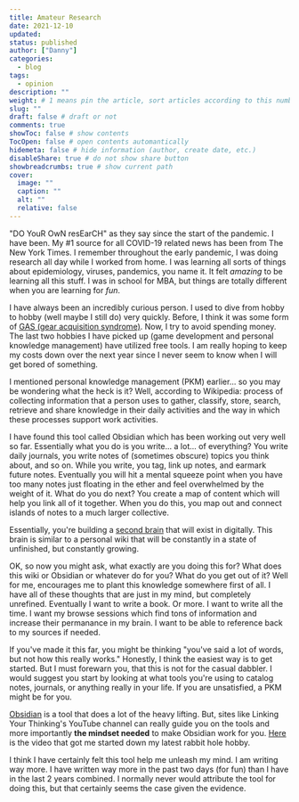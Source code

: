 ```yaml
---
title: Amateur Research
date: 2021-12-10
updated:
status: published
author: ["Danny"]
categories:
  - blog
tags:
  - opinion
description: ""
weight: # 1 means pin the article, sort articles according to this number
slug: ""
draft: false # draft or not
comments: true
showToc: false # show contents
TocOpen: false # open contents automantically
hidemeta: false # hide information (author, create date, etc.)
disableShare: true # do not show share button
showbreadcrumbs: true # show current path
cover:
  image: ""
  caption: ""
  alt: ""
  relative: false
---
```


"DO YouR OwN resEarCH" as they say since the start of the pandemic. I have been. My #1 source for all COVID-19 related news has been from The New York Times. I remember throughout the early pandemic, I was doing research all day while I worked from home. I was learning all sorts of things about epidemiology, viruses, pandemics, you name it. It felt _amazing_ to be learning all this stuff. I was in school for MBA, but things are totally different when you are learning for _fun_.

I have always been an incredibly curious person. I used to dive from hobby to hobby (well maybe I still do) very quickly. Before, I think it was some form of [GAS (gear acquisition syndrome)](https://library.oapen.org/handle/20.500.12657/48282). Now, I try to avoid spending money. The last two hobbies I have picked up (game development and personal knowledge management) have utilized free tools. I am really hoping to keep my costs down over the next year since I never seem to know when I will get bored of something.

I mentioned personal knowledge management (PKM) earlier... so you may be wondering what the heck is it? Well, according to Wikipedia: process of collecting information that a person uses to gather, classify, store, search, retrieve and share knowledge in their daily activities and the way in which these processes support work activities.

I have found this tool called Obsidian which has been working out very well so far. Essentially what you do is you write... a lot... of everything? You write daily journals, you write notes of (sometimes obscure) topics you think about, and so on. While you write, you tag, link up notes, and earmark future notes. Eventually you will hit a mental squeeze point when you have too many notes just floating in the ether and feel overwhelmed by the weight of it. What do you do next? You create a map of content which will help you link all of it together. When you do this, you map out and connect islands of notes to a much larger collective.

Essentially, you're building a [second brain](https://dev.to/einargudnig/building-my-second-brain-with-obsidian-pt-i-4oc2) that will exist in digitally. This brain is similar to a personal wiki that will be constantly in a state of unfinished, but constantly growing.

OK, so now you might ask, what exactly are you doing this for? What does this wiki or Obsidian or whatever do for you? What do you get out of it? Well for me, encourages me to plant this knowledge somewhere first of all. I have all of these thoughts that are just in my mind, but completely unrefined. Eventually I want to write a book. Or more. I want to write all the time. I want my browse sessions which find tons of information and increase their permanance in my brain. I want to be able to reference back to my sources if needed.

If you've made it this far, you might be thinking "you've said a lot of words, but not how this really works." Honestly, I think the easiest way is to get started. But I must forewarn you, that this is not for the casual dabbler. I would suggest you start by looking at what tools you're using to catalog notes, journals, or anything really in your life. If you are unsatisfied, a PKM might be for you.

[Obsidian](https://obsidian.md/) is a tool that does a lot of the heavy lifting. But, sites like Linking Your Thinking's YouTube channel can really guide you on the tools and more importantly **the mindset needed** to make Obsidian work for you. [Here](https://www.youtube.com/watch?v=QgbLb6QCK88) is the video that got me started down my latest rabbit hole hobby.

I think I have certainly felt this tool help me unleash my mind. I am writing way more. I have written way more in the past two days (for fun) than I have in the last 2 years combined. I normally never would attribute the tool for doing this, but that certainly seems the case given the evidence.
